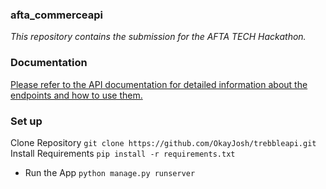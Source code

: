### afta_commerceapi

_This repository contains the submission for the AFTA TECH Hackathon._

### Documentation

[Please refer to the API documentation for detailed information about the endpoints and how to use them.](https://documenter.getpostman.com/view/22833562/2s946bDvT1)

### Set up

Clone Repository
`git clone https://github.com/OkayJosh/trebbleapi.git`
Install Requirements
`pip install -r requirements.txt`
* Run the App
`python manage.py runserver`